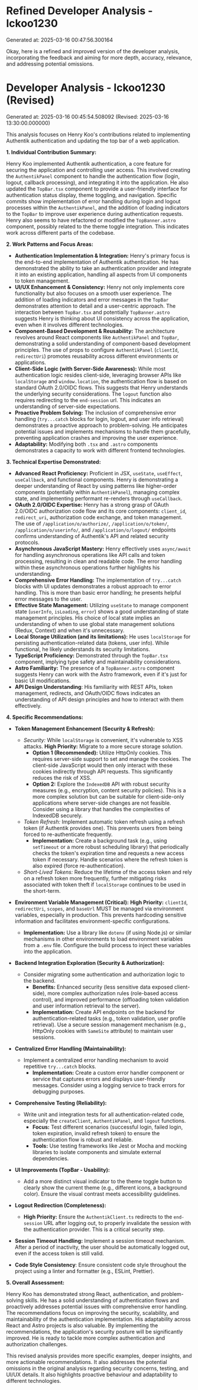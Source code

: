 # Refined Developer Analysis - lckoo1230
Generated at: 2025-03-16 00:47:56.300164

Okay, here is a refined and improved version of the developer analysis, incorporating the feedback and aiming for more depth, accuracy, relevance, and addressing potential omissions.

# Developer Analysis - lckoo1230 (Revised)
Generated at: 2025-03-16 00:45:54.508092 (Revised: 2025-03-16 13:30:00.000000)

This analysis focuses on Henry Koo's contributions related to implementing Authentik authentication and updating the top bar of a web application.

**1. Individual Contribution Summary:**

Henry Koo implemented Authentik authentication, a core feature for securing the application and controlling user access. This involved creating the `AuthentikPanel` component to handle the authentication flow (login, logout, callback processing), and integrating it into the application.  He also updated the `TopBar.tsx` component to provide a user-friendly interface for authentication status display, theme toggling, and navigation.  Specific commits show implementation of error handling during login and logout processes within the `AuthentikPanel`, and the addition of loading indicators to the `TopBar` to improve user experience during authentication requests. Henry also seems to have refactored or modified the `TopBanner.astro` component, possibly related to the theme toggle integration. This indicates work across different parts of the codebase.

**2. Work Patterns and Focus Areas:**

*   **Authentication Implementation & Integration:** Henry's primary focus is the end-to-end implementation of Authentik authentication. He has demonstrated the ability to take an authentication provider and integrate it into an existing application, handling all aspects from UI components to token management.
*   **UI/UX Enhancement & Consistency:** Henry not only implements core functionality but also focuses on a smooth user experience. The addition of loading indicators and error messages in the `TopBar` demonstrates attention to detail and a user-centric approach.  The interaction between `TopBar.tsx` and potentially `TopBanner.astro` suggests Henry is thinking about UI consistency across the application, even when it involves different technologies.
*   **Component-Based Development & Reusability:** The architecture revolves around React components like `AuthentikPanel` and `TopBar`, demonstrating a solid understanding of component-based development principles. The use of props to configure `AuthentikPanel` (`clientId`, `redirectUri`) promotes reusability across different environments or applications.
*   **Client-Side Logic (with Server-Side Awareness):** While most authentication logic resides client-side, leveraging browser APIs like `localStorage` and `window.location`, the authentication flow is based on standard OAuth 2.0/OIDC flows. This suggests that Henry understands the underlying security considerations. The `logout` function also requires redirecting to the `end-session` url. This indicates an understanding of server-side expectations.
*   **Proactive Problem Solving:** The inclusion of comprehensive error handling (`try...catch` blocks for login, logout, and user info retrieval) demonstrates a proactive approach to problem-solving. He anticipates potential issues and implements mechanisms to handle them gracefully, preventing application crashes and improving the user experience.
*   **Adaptability:** Modifying both `.tsx` and `.astro` components demonstrates a capacity to work with different frontend technologies.

**3. Technical Expertise Demonstrated:**

*   **Advanced React Proficiency:**  Proficient in JSX, `useState`, `useEffect`, `useCallback`, and functional components. Henry is demonstrating a deeper understanding of React by using patterns like higher-order components (potentially within `AuthentikPanel`), managing complex state, and implementing performant re-renders through `useCallback`.
*   **OAuth 2.0/OIDC Expertise:**  Henry has a strong grasp of OAuth 2.0/OIDC authorization code flow and its core components: `client_id`, `redirect_uri`, authorization code exchange, and token management.  The use of `/application/o/authorize/`, `/application/o/token/`, `/application/o/userinfo/`, and `/application/o/logout/` endpoints confirms understanding of Authentik's API and related security protocols.
*   **Asynchronous JavaScript Mastery:**  Henry effectively uses `async/await` for handling asynchronous operations like API calls and token processing, resulting in clean and readable code. The error handling within these asynchronous operations further highlights his understanding.
*   **Comprehensive Error Handling:**  The implementation of `try...catch` blocks with UI updates demonstrates a robust approach to error handling. This is more than basic error handling; he presents helpful error messages to the user.
*   **Effective State Management:**  Utilizing `useState` to manage component state (`userInfo`, `isLoading`, `error`) shows a good understanding of state management principles. His choice of local state implies an understanding of when to use global state management solutions (Redux, Context) and when it's unnecessary.
*   **Local Storage Utilization (and its limitations):**  He uses `localStorage` for persisting authentication-related data (tokens, user info). While functional, he likely understands its security limitations.
*   **TypeScript Proficiency:** Demonstrated through the `TopBar.tsx` component, implying type safety and maintainability considerations.
*   **Astro Familiarity:**  The presence of a `TopBanner.astro` component suggests Henry can work with the Astro framework, even if it's just for basic UI modifications.
*    **API Design Understanding**: His familiarity with REST APIs, token management, redirects, and OAuth/OIDC flows indicates an understanding of API design principles and how to interact with them effectively.

**4. Specific Recommendations:**

*   **Token Management Enhancement (Security & Refresh):**
    *   *Security:*  While `localStorage` is convenient, it's vulnerable to XSS attacks. **High Priority:** Migrate to a more secure storage solution.
        *   **Option 1 (Recommended):** Utilize HttpOnly cookies. This requires server-side support to set and manage the cookies. The client-side JavaScript would then only interact with these cookies indirectly through API requests. This significantly reduces the risk of XSS.
        *   **Option 2:** Explore the `IndexedDB` API with robust security measures (e.g., encryption, content security policies). This is a more complex solution but can be suitable for client-side-only applications where server-side changes are not feasible. Consider using a library that handles the complexities of IndexedDB securely.
    *   *Token Refresh:* Implement automatic token refresh using a refresh token (if Authentik provides one). This prevents users from being forced to re-authenticate frequently.
        *   **Implementation:** Create a background task (e.g., using `setTimeout` or a more robust scheduling library) that periodically checks the token's expiration time and requests a new access token if necessary.  Handle scenarios where the refresh token is also expired (force re-authentication).
    *   *Short-Lived Tokens:* Reduce the lifetime of the access token and rely on a refresh token more frequently, further mitigating risks associated with token theft if `localStorage` continues to be used in the short-term.

*   **Environment Variable Management (Critical):**  **High Priority:**  `clientId`, `redirectUri`, `scopes`, and `baseUrl` MUST be managed via environment variables, especially in production. This prevents hardcoding sensitive information and facilitates environment-specific configurations.
    *   **Implementation:** Use a library like `dotenv` (if using Node.js) or similar mechanisms in other environments to load environment variables from a `.env` file. Configure the build process to inject these variables into the application.

*   **Backend Integration Exploration (Security & Authorization):**
    *   Consider migrating some authentication and authorization logic to the backend.
        *   **Benefits:** Enhanced security (less sensitive data exposed client-side), more complex authorization rules (role-based access control), and improved performance (offloading token validation and user information retrieval to the server).
        *   **Implementation:** Create API endpoints on the backend for authentication-related tasks (e.g., token validation, user profile retrieval). Use a secure session management mechanism (e.g., HttpOnly cookies with `SameSite` attribute) to maintain user sessions.

*   **Centralized Error Handling (Maintainability):**
    *   Implement a centralized error handling mechanism to avoid repetitive `try...catch` blocks.
        *   **Implementation:**  Create a custom error handler component or service that captures errors and displays user-friendly messages.  Consider using a logging service to track errors for debugging purposes.

*   **Comprehensive Testing (Reliability):**
    *   Write unit and integration tests for all authentication-related code, especially the `createClient`, `AuthentikPanel`, and `logout` functions.
        *   **Focus:**  Test different scenarios (successful login, failed login, token expiration, invalid refresh token) to ensure the authentication flow is robust and reliable.
        *   **Tools:** Use testing frameworks like Jest or Mocha and mocking libraries to isolate components and simulate external dependencies.

*   **UI Improvements (TopBar - Usability):**
    *   Add a more distinct visual indicator to the theme toggle button to clearly show the current theme (e.g., different icons, a background color).  Ensure the visual contrast meets accessibility guidelines.

*   **Logout Redirection (Completeness):**
    *   **High Priority:** Ensure the `AuthentikClient.ts` redirects to the `end-session` URL after logging out, to properly invalidate the session with the authentication provider. This is a critical security step.

*   **Session Timeout Handling:** Implement a session timeout mechanism. After a period of inactivity, the user should be automatically logged out, even if the access token is still valid.

*   **Code Style Consistency**: Ensure consistent code style throughout the project using a linter and formatter (e.g., ESLint, Prettier).

**5. Overall Assessment:**

Henry Koo has demonstrated strong React, authentication, and problem-solving skills. He has a solid understanding of authentication flows and proactively addresses potential issues with comprehensive error handling. The recommendations focus on improving the security, scalability, and maintainability of the authentication implementation. His adaptability across React and Astro projects is also valuable. By implementing the recommendations, the application's security posture will be significantly improved. He is ready to tackle more complex authentication and authorization challenges.

This revised analysis provides more specific examples, deeper insights, and more actionable recommendations. It also addresses the potential omissions in the original analysis regarding security concerns, testing, and UI/UX details. It also highlights proactive behaviour and adaptability to different technologies.
